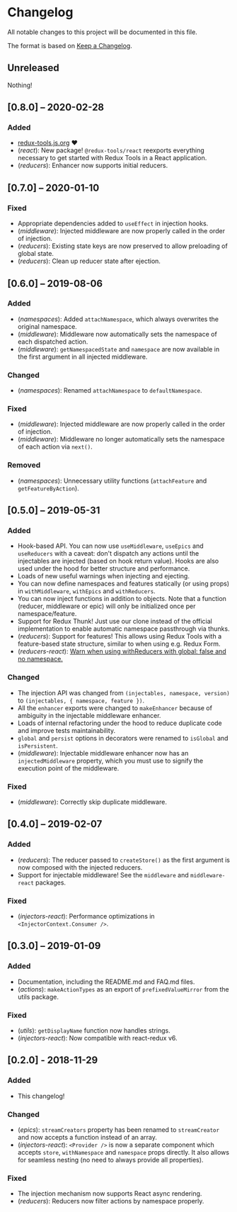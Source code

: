 # Changelog

All notable changes to this project will be documented in this file.

The format is based on [Keep a Changelog](https://keepachangelog.com/en/1.0.0/).

## Unreleased

Nothing!

## [0.8.0] – 2020-02-28

### Added

- [redux-tools.js.org](https://redux-tools.js.org) ❤️
- (_react_): New package! `@redux-tools/react` reexports everything necessary to get started with Redux Tools in a React application.
- (_reducers_): Enhancer now supports initial reducers.

## [0.7.0] – 2020-01-10

### Fixed

- Appropriate dependencies added to `useEffect` in injection hooks.
- (_middleware_): Injected middleware are now properly called in the order of injection.
- (_reducers_): Existing state keys are now preserved to allow preloading of global state.
- (_reducers_): Clean up reducer state after ejection.

## [0.6.0] – 2019-08-06

### Added

- (_namespaces_): Added `attachNamespace`, which always overwrites the original namespace.
- (_middleware_): Middleware now automatically sets the namespace of each dispatched action.
- (_middleware_): `getNamespacedState` and `namespace` are now available in the first argument in all injected middleware.

### Changed

- (_namespaces_): Renamed `attachNamespace` to `defaultNamespace`.

### Fixed

- (_middleware_): Injected middleware are now properly called in the order of injection.
- (_middleware_): Middleware no longer automatically sets the namespace of each action via `next()`.

### Removed

- (_namespaces_): Unnecessary utility functions (`attachFeature` and `getFeatureByAction`).

## [0.5.0] – 2019-05-31

### Added

- Hook-based API. You can now use `useMiddleware`, `useEpics` and `useReducers` with a caveat: don't dispatch any actions until the injectables are injected (based on hook return value). Hooks are also used under the hood for better structure and performance.
- Loads of new useful warnings when injecting and ejecting.
- You can now define namespaces and features statically (or using props) in `withMiddleware`, `withEpics` and `withReducers`.
- You can now inject functions in addition to objects. Note that a function (reducer, middleware or epic) will only be initialized once per namespace/feature.
- Support for Redux Thunk! Just use our clone instead of the official implementation to enable automatic namespace passthrough via thunks.
- (_reducers_): Support for features! This allows using Redux Tools with a feature-based state structure, similar to when using e.g. Redux Form.
- (_reducers-react_): [Warn when using withReducers with global: false and no namespace.](https://github.com/lundegaard/redux-tools/pull/47)

### Changed

- The injection API was changed from `(injectables, namespace, version)` to `(injectables, { namespace, feature })`.
- All the `enhancer` exports were changed to `makeEnhancer` because of ambiguity in the injectable middleware enhancer.
- Loads of internal refactoring under the hood to reduce duplicate code and improve tests maintainability.
- `global` and `persist` options in decorators were renamed to `isGlobal` and `isPersistent`.
- (_middleware_): Injectable middleware enhancer now has an `injectedMiddleware` property, which you must use to signify the execution point of the middleware.

### Fixed

- (_middleware_): Correctly skip duplicate middleware.

## [0.4.0] – 2019-02-07

### Added

- (_reducers_): The reducer passed to `createStore()` as the first argument is now composed with the injected reducers.
- Support for injectable middleware! See the `middleware` and `middleware-react` packages.

### Fixed

- (_injectors-react_): Performance optimizations in `<InjectorContext.Consumer />`.

## [0.3.0] – 2019-01-09

### Added

- Documentation, including the README.md and FAQ.md files.
- (_actions_): `makeActionTypes` as an export of `prefixedValueMirror` from the utils package.

### Fixed

- (_utils_): `getDisplayName` function now handles strings.
- (_injectors-react_): Now compatible with react-redux v6.

## [0.2.0] - 2018-11-29

### Added

- This changelog!

### Changed

- (_epics_): `streamCreators` property has been renamed to `streamCreator` and now accepts a function instead of an array.
- (_injectors-react_): `<Provider />` is now a separate component which accepts `store`, `withNamespace` and `namespace` props directly. It also allows for seamless nesting (no need to always provide all properties).

### Fixed

- The injection mechanism now supports React async rendering.
- (_reducers_): Reducers now filter actions by namespace properly.
